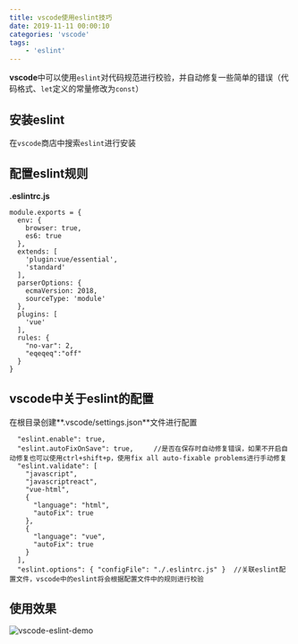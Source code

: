 ```yaml
---
title: vscode使用eslint技巧
date: 2019-11-11 00:00:10
categories: 'vscode'
tags:
    - 'eslint'
---
```




**vscode**中可以使用`eslint`对代码规范进行校验，并自动修复一些简单的错误（代码格式、`let`定义的常量修改为`const`）

## 安装eslint

在`vscode`商店中搜索`eslint`进行安装

## 配置eslint规则

**.eslintrc.js**

```
module.exports = {
  env: {
    browser: true,
    es6: true
  },
  extends: [
    'plugin:vue/essential',
    'standard'
  ],
  parserOptions: {
    ecmaVersion: 2018,
    sourceType: 'module'
  },
  plugins: [
    'vue'
  ],
  rules: {
    "no-var": 2,
    "eqeqeq":"off"
  }
}
```

## vscode中关于eslint的配置

在根目录创建**.vscode/settings.json**文件进行配置

```
  "eslint.enable": true,
  "eslint.autoFixOnSave": true,		//是否在保存时自动修复错误，如果不开启自动修复也可以使用ctrl+shift+p，使用fix all auto-fixable problems进行手动修复
  "eslint.validate": [
    "javascript",
    "javascriptreact",
    "vue-html",
    {
      "language": "html",
      "autoFix": true
    },
    {
      "language": "vue",
      "autoFix": true
    }
  ],
  "eslint.options": { "configFile": "./.eslintrc.js" }	//关联eslint配置文件，vscode中的eslint将会根据配置文件中的规则进行校验
```


## 使用效果

![vscode-eslint-demo](vscode使用eslint技巧/vscode-eslint-demo.gif)
